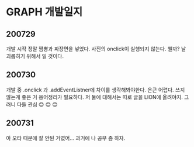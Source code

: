 # GRAPH 개발일지

## 200729

개발 시작
정말 짬뽕과 짜장면을 넣었다.
사진의 onclick이 실행되지 않는다.
왤까?
날 괴롭히기 위해서 일 것이다.

## 200730

개발 중
.onclick 과 .addEventListner에 차이를 생각해봐야한다.
은근 어렵다.
쓰지 않는게 좋은 거 용어정리가 필요하다.
저 둘에 대해서는 따로 글을 LION에 올려야지. 
그러니 다들 관심 :blush: :blush: :blush:

## 200731

아 오타 때문에 잘 안된 거였어...
과거에 나 공부 좀 하자.
